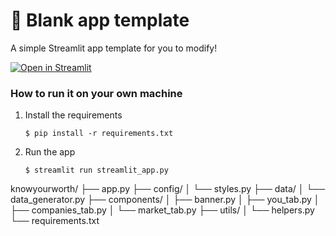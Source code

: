 # 🎈 Blank app template

A simple Streamlit app template for you to modify!

[![Open in Streamlit](https://static.streamlit.io/badges/streamlit_badge_black_white.svg)](https://blank-app-template.streamlit.app/)

### How to run it on your own machine

1. Install the requirements

   ```
   $ pip install -r requirements.txt
   ```

2. Run the app

   ```
   $ streamlit run streamlit_app.py
   ```


knowyourworth/
├── app.py
├── config/
│   └── styles.py
├── data/
│   └── data_generator.py
├── components/
│   ├── banner.py
│   ├── you_tab.py
│   ├── companies_tab.py
│   └── market_tab.py
├── utils/
│   └── helpers.py
└── requirements.txt